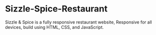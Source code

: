 # Sizzle-Spice-Restaurant
Sizzle &amp; Spice is a fully responsive restaurant website, Responsive for all devices, build using HTML, CSS, and JavaScript.
